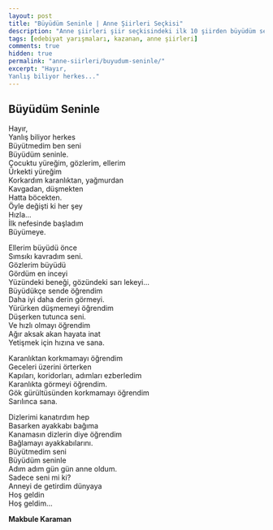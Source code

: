 ```yaml
---
layout: post
title: "Büyüdüm Seninle | Anne Şiirleri Seçkisi"
description: "Anne şiirleri şiir seçkisindeki ilk 10 şiirden büyüdüm seninle..."
tags: [edebiyat yarışmaları, kazanan, anne şiirleri]
comments: true
hidden: true
permalink: "anne-siirleri/buyudum-seninle/"
excerpt: "Hayır,  
Yanlış biliyor herkes..."
---
```


## Büyüdüm Seninle
Hayır,  
Yanlış biliyor herkes  
Büyütmedim ben seni  
Büyüdüm seninle.  
Çocuktu yüreğim, gözlerim, ellerim  
Ürkekti yüreğim  
Korkardım karanlıktan, yağmurdan  
Kavgadan, düşmekten  
Hatta böcekten.  
Öyle değişti ki her şey  
Hızla…  
İlk nefesinde başladım  
Büyümeye.  

Ellerim büyüdü önce  
Sımsıkı kavradım seni.  
Gözlerim büyüdü  
Gördüm en inceyi  
Yüzündeki beneği, gözündeki sarı lekeyi…  
Büyüdükçe sende öğrendim  
Daha iyi daha derin görmeyi.  
Yürürken düşmemeyi öğrendim  
Düşerken tutunca seni.  
Ve hızlı olmayı öğrendim  
Ağır aksak akan hayata inat  
Yetişmek için hızına ve sana.  

Karanlıktan korkmamayı öğrendim  
Geceleri üzerini örterken  
Kapıları, koridorları, adımları ezberledim  
Karanlıkta görmeyi öğrendim.  
Gök gürültüsünden korkmamayı öğrendim  
Sarılınca sana.  

Dizlerimi kanatırdım hep  
Basarken ayakkabı bağıma  
Kanamasın dizlerin diye öğrendim  
Bağlamayı ayakkabılarını.  
Büyütmedim seni  
Büyüdüm seninle  
Adım adım gün gün anne oldum.  
Sadece seni mi ki?  
Anneyi de getirdim dünyaya  
Hoş geldin  
Hoş geldim…  

**Makbule Karaman**
